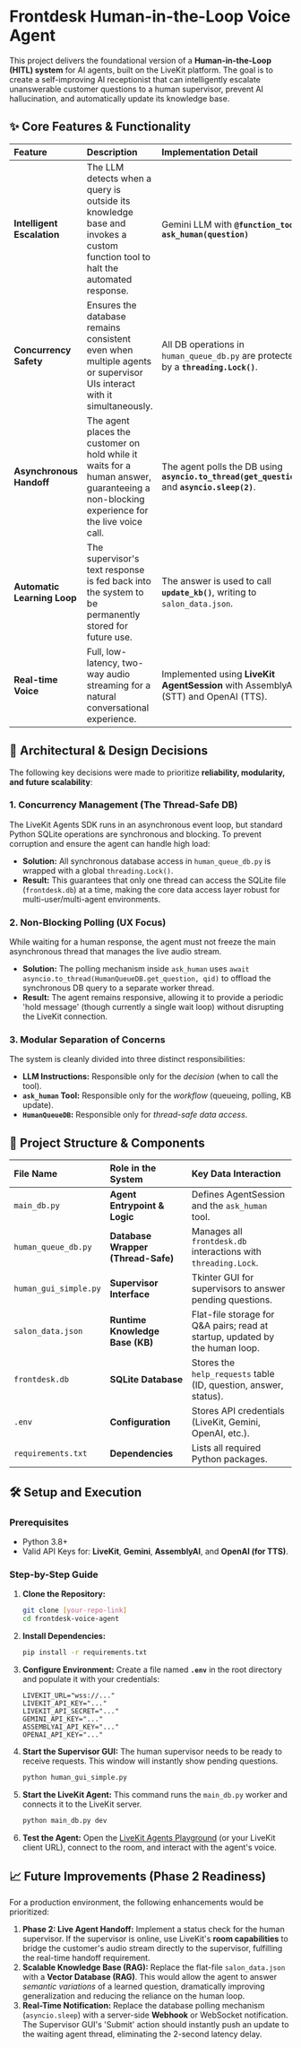 # Frontdesk Human-in-the-Loop Voice Agent

This project delivers the foundational version of a **Human-in-the-Loop (HITL) system** for AI agents, built on the LiveKit platform. The goal is to create a self-improving AI receptionist that can intelligently escalate unanswerable customer questions to a human supervisor, prevent AI hallucination, and automatically update its knowledge base.

## ✨ Core Features & Functionality

| Feature | Description | Implementation Detail |
| :--- | :--- | :--- |
| **Intelligent Escalation** | The LLM detects when a query is outside its knowledge base and invokes a custom function tool to halt the automated response. | Gemini LLM with **`@function_tool ask_human(question)`** |
| **Concurrency Safety** | Ensures the database remains consistent even when multiple agents or supervisor UIs interact with it simultaneously. | All DB operations in `human_queue_db.py` are protected by a **`threading.Lock()`**. |
| **Asynchronous Handoff** | The agent places the customer on hold while it waits for a human answer, guaranteeing a non-blocking experience for the live voice call. | The agent polls the DB using **`asyncio.to_thread(get_question)`** and **`asyncio.sleep(2)`**. |
| **Automatic Learning Loop** | The supervisor's text response is fed back into the system to be permanently stored for future use. | The answer is used to call **`update_kb()`**, writing to `salon_data.json`. |
| **Real-time Voice** | Full, low-latency, two-way audio streaming for a natural conversational experience. | Implemented using **LiveKit AgentSession** with AssemblyAI (STT) and OpenAI (TTS). |

## 📐 Architectural & Design Decisions

The following key decisions were made to prioritize **reliability, modularity, and future scalability**:

### 1. Concurrency Management (The Thread-Safe DB)
The LiveKit Agents SDK runs in an asynchronous event loop, but standard Python SQLite operations are synchronous and blocking. To prevent corruption and ensure the agent can handle high load:
* **Solution:** All synchronous database access in `human_queue_db.py` is wrapped with a global `threading.Lock()`.
* **Result:** This guarantees that only one thread can access the SQLite file (`frontdesk.db`) at a time, making the core data access layer robust for multi-user/multi-agent environments.

### 2. Non-Blocking Polling (UX Focus)
While waiting for a human response, the agent must not freeze the main asynchronous thread that manages the live audio stream.
* **Solution:** The polling mechanism inside `ask_human` uses `await asyncio.to_thread(HumanQueueDB.get_question, qid)` to offload the synchronous DB query to a separate worker thread.
* **Result:** The agent remains responsive, allowing it to provide a periodic 'hold message' (though currently a single wait loop) without disrupting the LiveKit connection.

### 3. Modular Separation of Concerns
The system is cleanly divided into three distinct responsibilities:
* **LLM Instructions:** Responsible only for the *decision* (when to call the tool).
* **`ask_human` Tool:** Responsible only for the *workflow* (queueing, polling, KB update).
* **`HumanQueueDB`:** Responsible only for *thread-safe data access*.

## 📂 Project Structure & Components

| File Name | Role in the System | Key Data Interaction |
| :--- | :--- | :--- |
| `main_db.py` | **Agent Entrypoint & Logic** | Defines AgentSession and the `ask_human` tool. |
| `human_queue_db.py` | **Database Wrapper (Thread-Safe)** | Manages all `frontdesk.db` interactions with `threading.Lock`. |
| `human_gui_simple.py` | **Supervisor Interface** | Tkinter GUI for supervisors to answer pending questions. |
| `salon_data.json` | **Runtime Knowledge Base (KB)** | Flat-file storage for Q&A pairs; read at startup, updated by the human loop. |
| `frontdesk.db` | **SQLite Database** | Stores the `help_requests` table (ID, question, answer, status). |
| `.env` | **Configuration** | Stores API credentials (LiveKit, Gemini, OpenAI, etc.). |
| `requirements.txt` | **Dependencies** | Lists all required Python packages. |

## 🛠️ Setup and Execution

### Prerequisites
* Python 3.8+
* Valid API Keys for: **LiveKit**, **Gemini**, **AssemblyAI**, and **OpenAI (for TTS)**.

### Step-by-Step Guide

1.  **Clone the Repository:**
    ```bash
    git clone [your-repo-link]
    cd frontdesk-voice-agent
    ```

2.  **Install Dependencies:**
    ```bash
    pip install -r requirements.txt
    ```

3.  **Configure Environment:**
    Create a file named **`.env`** in the root directory and populate it with your credentials:
    ```env
    LIVEKIT_URL="wss://..."
    LIVEKIT_API_KEY="..."
    LIVEKIT_API_SECRET="..."
    GEMINI_API_KEY="..."
    ASSEMBLYAI_API_KEY="..."
    OPENAI_API_KEY="..."
    ```

4.  **Start the Supervisor GUI:**
    The human supervisor needs to be ready to receive requests. This window will instantly show pending questions.
    ```bash
    python human_gui_simple.py
    ```

5.  **Start the LiveKit Agent:**
    This command runs the `main_db.py` worker and connects it to the LiveKit server.
    ```bash
    python main_db.py dev
    ```

6.  **Test the Agent:**
    Open the [LiveKit Agents Playground](https://playground.livekit.io/) (or your LiveKit client URL), connect to the room, and interact with the agent's voice.

## 📈 Future Improvements (Phase 2 Readiness)

For a production environment, the following enhancements would be prioritized:

1.  **Phase 2: Live Agent Handoff:** Implement a status check for the human supervisor. If the supervisor is online, use LiveKit's **room capabilities** to bridge the customer's audio stream directly to the supervisor, fulfilling the real-time handoff requirement.
2.  **Scalable Knowledge Base (RAG):** Replace the flat-file `salon_data.json` with a **Vector Database (RAG)**. This would allow the agent to answer *semantic variations* of a learned question, dramatically improving generalization and reducing the reliance on the human loop.
3.  **Real-Time Notification:** Replace the database polling mechanism (`asyncio.sleep`) with a server-side **Webhook** or WebSocket notification. The Supervisor GUI's 'Submit' action should instantly push an update to the waiting agent thread, eliminating the 2-second latency delay.
